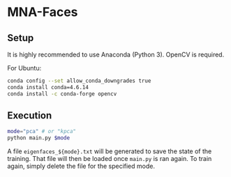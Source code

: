 # MNA-Faces

## Setup

It is highly recommended to use Anaconda (Python 3).
OpenCV is required.

For Ubuntu:
```bash
conda config --set allow_conda_downgrades true
conda install conda=4.6.14
conda install -c conda-forge opencv
```

## Execution

```bash
mode="pca" # or "kpca"
python main.py $mode
```

A file `eigenfaces_${mode}.txt` will be generated to save the state of the training.
That file will then be loaded once `main.py` is ran again.
To train again, simply delete the file for the specified mode.
